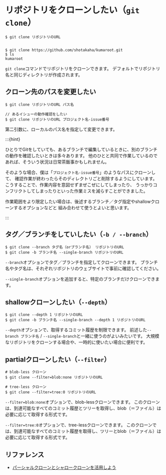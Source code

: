 # リポジトリをクローンしたい（``git clone``）

```console
$ git clone リポジトリのURL


$ git clone https://github.com/shotakaha/kumaroot.git
$ ls
kumaroot
```

``git clone``コマンドでリポジトリをクローンできます。
デフォルトでリポジトリ名と同じディレクトリが作成されます。

## クローン先のパスを変更したい

```console
$ git clone リポジトリのURL パス名

// あるイシューの動作確認をしたい
$ git clone リポジトリのURL プロジェクト名-issue番号
```

第二引数に、ローカルのパス名を指定して変更できます。

:::{hint}

ひとりでGitをしていても、あるブランチで編集しているときに、別のブランチの動作を確認したいときは多々あります。
他のひとと共同で作業しているのであれば、そういう状況は日常茶飯事かもしれません。

そのような場合、僕は「``プロジェクト名-issue番号``」のようなパスにクローンして、
確認作業が終わったらそのディレクトリごと削除するようにしています。
こうすることで、作業内容を意図せずまぜこぜにしてしまったり、
うっかりコンフリクトしてしまったりといった作業ミスを減らすことができました。

作業範囲をより限定したい場合は、後述するブランチ／タグ指定やshallowクローンするオプションなどと
組み合わせて使うとよいと思います。

:::

## タグ／ブランチをしていしたい（``-b / --branch``）

```console
$ git clone --branch タグ名（orブランチ名） リポジトリのURL
$ git clone -b ブランチ名 --single-branch リポジトリのURL
```

``--branch``オプションでタグ／ブランチを指定してクローンできます。
ブランチ名やタグ名は、それぞれリポジトリのウェブサイトで事前に確認してください。

``--single-branch``オプションを追加すると、特定のブランチだけクローンできます。

## shallowクローンしたい（``--depth``）

```console
$ git clone --depth 1 リポジトリのURL
$ git clone -b ブランチ名 --single-branch --depth 1 リポジトリのURL
```

``--depth``オプションで、取得するコミット履歴を制限できます。
前述した``--branch ブランチ名`` / ``--single-branch``と一緒に使うのがよいみたいです。
大規模なリポジトリをクローンする場合や、一時的に使いたい場合に便利です。

## partialクローンしたい（``--filter``）

```console
# blob-less クローン
$ git clone --filter=blob:none リポジトリのURL

# tree-less クローン
$ git clone --filter=tree:0 リポジトリのURL
```

``--filter=blob:none``オプションで、blob-lessクローンできます。
このクローンは、到達可能なすべてのコミット履歴とツリーを取得し、blob（＝ファイル）は必要に応じて取得する形式です。

``--filter=tree:0``オプションで、tree-lessクローンできます。
このクローンでは、到達可能なすべてのコミット履歴を取得し、ツリーとblob（＝ファイル）は必要に応じて取得する形式です。

## リファレンス

- [パーシャルクローンとシャロークローンを活用しよう](https://github.blog/jp/2021-01-13-get-up-to-speed-with-partial-clone-and-shallow-clone/)
